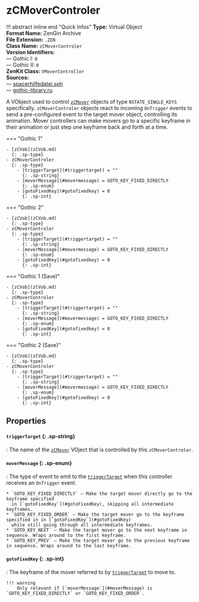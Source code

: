 # zCMoverControler

!!! abstract inline end "Quick Infos"
    **Type:** Virtual Object<br/>
    **Format Name:** ZenGin Archive<br/>
    **File Extension:** `.ZEN`<br/>
    **Class Name:** `zCMoverControler`<br/>
    **Version Identifiers:**<br />
    — Gothic I: `0`<br/>
    — Gothic II: `0`<br/>
    **ZenKit Class:** `VMoverController`<br/>
    **Sources:**<br/>
    — [spacerhilfedatei.sph](https://wiki.worldofgothic.de/doku.php?id=spacer:hilfedatei)<br/>
    — [gothic-library.ru](http://www.gothic-library.ru/publ/class_zcmovercontroler/1-1-0-528)

A VObject used to control [`zCMover`](zCMover.md) objects of type `NSTATE_SINGLE_KEYS` specifically.
`zCMoverControler` objects react to incoming `OnTrigger` events to send a pre-configured event to the target mover
object, controlling its animation. Mover controllers can make movers go to a specific keyframe in their animation or
just step one keyframe back and forth at a time.

=== "Gothic 1"

    - [zCVob](zCVob.md)
      {: .sp-type}
    - zCMoverControler
      {: .sp-type}
        - [triggerTarget](#triggertarget) = ""
          {: .sp-string}
        - [moverMessage](#movermessage) = GOTO_KEY_FIXED_DIRECTLY
          {: .sp-enum}
        - [gotoFixedKey](#gotofixedkey) = 0
          {: .sp-int}

=== "Gothic 2"

    - [zCVob](zCVob.md)
      {: .sp-type}
    - zCMoverControler
      {: .sp-type}
        - [triggerTarget](#triggertarget) = ""
          {: .sp-string}
        - [moverMessage](#movermessage) = GOTO_KEY_FIXED_DIRECTLY
          {: .sp-enum}
        - [gotoFixedKey](#gotofixedkey) = 0
          {: .sp-int}

=== "Gothic 1 (Save)"

    - [zCVob](zCVob.md)
      {: .sp-type}
    - zCMoverControler
      {: .sp-type}
        - [triggerTarget](#triggertarget) = ""
          {: .sp-string}
        - [moverMessage](#movermessage) = GOTO_KEY_FIXED_DIRECTLY
          {: .sp-enum}
        - [gotoFixedKey](#gotofixedkey) = 0
          {: .sp-int}

=== "Gothic 2 (Save)"

    - [zCVob](zCVob.md)
      {: .sp-type}
    - zCMoverControler
      {: .sp-type}
        - [triggerTarget](#triggertarget) = ""
          {: .sp-string}
        - [moverMessage](#movermessage) = GOTO_KEY_FIXED_DIRECTLY
          {: .sp-enum}
        - [gotoFixedKey](#gotofixedkey) = 0
          {: .sp-int}


## Properties

#### `triggerTarget` {: .sp-string}

:   The name of the [`zCMover`](zCMover.md) VOject that is controlled by this `zCMoverControler`.

#### `moverMessage` {: .sp-enum}

:   The type of event to emit to the [`triggerTarget`](#triggerTarget) when this controller receives an `OnTrigger` event.

    * `GOTO_KEY_FIXED_DIRECTLY` — Make the target mover directly go to the keyframe specified
      in [`gotoFixedKey`](#gotoFixedKey), skipping all intermediate keyframes.
    * `GOTO_KEY_FIXED_ORDER` — Make the target mover go to the keyframe specified in in [`gotoFixedKey`](#gotoFixedKey)
      while still going through all intermediate keyframes.
    * `GOTO_KEY_NEXT` — Make the target mover go to the next keyframe in sequence. Wraps around to the first keyframe.
    * `GOTO_KEY_PREV` — Make the target mover go to the previous keyframe in sequence. Wraps around to the last keyframe.

#### `gotoFixedKey` {: .sp-int}

:   The keyframe of the mover referred to by [`triggerTarget`](#triggerTarget) to move to.

    !!! warning
        Only relevant if [`moverMessage`](#moverMessage) is `GOTO_KEY_FIXED_DIRECTLY` or `GOTO_KEY_FIXED_ORDER`.
